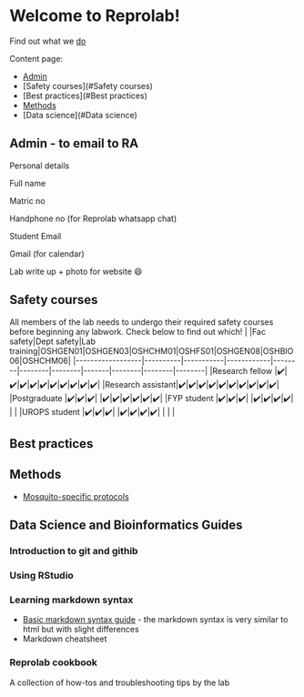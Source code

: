 Welcome to Reprolab!
================

Find out what we [do](http://www.reprolabnus.com/)

Content page:
-   [Admin](#Admin)
-   [Safety courses](#Safety courses)
-   [Best practices](#Best practices)
-   [Methods](#Methods)
-   [Data science](#Data science)


Admin - to email to RA
----------
Personal details  

Full name 

Matric no 

Handphone no (for Reprolab whatsapp chat) 

Student Email 

Gmail (for calendar) 

Lab write up + photo for website :smile:


Safety courses 
----------
All members of the lab needs to undergo their required safety courses before beginning any labwork. Check below to find out which! 
|                  |Fac safety|Dept safety|Lab training|OSHGEN01|OSHGEN03|OSHCHM01|OSHFS01|OSHGEN08|OSHBIO06|OSHCHM06|
|------------------|----------|-----------|------------|--------|--------|--------|-------|--------|--------|--------|
|Research fellow   |:heavy_check_mark:|:heavy_check_mark:|:heavy_check_mark:|:heavy_check_mark:|:heavy_check_mark:|:heavy_check_mark:|:heavy_check_mark:|:heavy_check_mark:|:heavy_check_mark:|:heavy_check_mark:|
|Research assistant|:heavy_check_mark:|:heavy_check_mark:|:heavy_check_mark:|:heavy_check_mark:|:heavy_check_mark:|:heavy_check_mark:|:heavy_check_mark:|:heavy_check_mark:|:heavy_check_mark:|:heavy_check_mark:|
|Postgraduate      |:heavy_check_mark:|:heavy_check_mark:|:heavy_check_mark:|        |:heavy_check_mark:|:heavy_check_mark:|:heavy_check_mark:|:heavy_check_mark:|:heavy_check_mark:|:heavy_check_mark:|
|FYP student       |:heavy_check_mark:|:heavy_check_mark:|:heavy_check_mark:|        |:heavy_check_mark:|:heavy_check_mark:|:heavy_check_mark:|:heavy_check_mark:|        |        |
|UROPS student     |:heavy_check_mark:|:heavy_check_mark:|:heavy_check_mark:|        |:heavy_check_mark:|:heavy_check_mark:|:heavy_check_mark:|:heavy_check_mark:|        |        |        |


## Best practices

Methods
----------
- [Mosquito-specific protocols](https://github.com/ReproLab/_lab_readme/blob/master/mosquito.md)


Data Science and Bioinformatics Guides
------------
### Introduction to git and githib


### Using RStudio


### Learning markdown syntax
- [Basic markdown syntax guide](https://www.markdownguide.org/basic-syntax/) - the markdown syntax is very similar to html but with slight differences
- Markdown cheatsheet

### Reprolab cookbook
A collection of how-tos and troubleshooting tips by the lab
